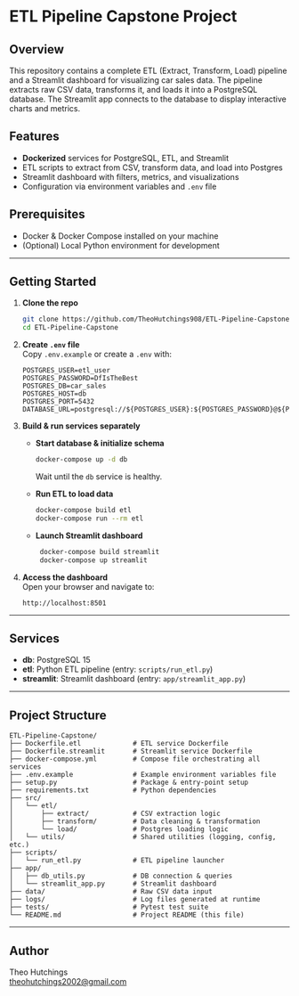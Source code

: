 # ETL Pipeline Capstone Project

## Overview

This repository contains a complete ETL (Extract, Transform, Load) pipeline and a Streamlit dashboard for visualizing car sales data. The pipeline extracts raw CSV data, transforms it, and loads it into a PostgreSQL database. The Streamlit app connects to the database to display interactive charts and metrics.

## Features

- **Dockerized** services for PostgreSQL, ETL, and Streamlit  
- ETL scripts to extract from CSV, transform data, and load into Postgres  
- Streamlit dashboard with filters, metrics, and visualizations  
- Configuration via environment variables and `.env` file  

## Prerequisites

- Docker & Docker Compose installed on your machine  
- (Optional) Local Python environment for development  

---

## Getting Started

1. **Clone the repo**

   ```bash
   git clone https://github.com/TheoHutchings908/ETL-Pipeline-Capstone.git
   cd ETL-Pipeline-Capstone
   ```

2. **Create `.env` file**  
   Copy `.env.example` or create a `.env` with:

   ```dotenv
   POSTGRES_USER=etl_user
   POSTGRES_PASSWORD=DfIsTheBest
   POSTGRES_DB=car_sales
   POSTGRES_HOST=db
   POSTGRES_PORT=5432
   DATABASE_URL=postgresql://${POSTGRES_USER}:${POSTGRES_PASSWORD}@${POSTGRES_HOST}:${POSTGRES_PORT}/${POSTGRES_DB}
   ```

3. **Build & run services separately**  

   - **Start database & initialize schema**  
  
     ```bash
     docker-compose up -d db
     ```

     Wait until the `db` service is healthy.

   - **Run ETL to load data**  

     ```bash
     docker-compose build etl
     docker-compose run --rm etl
     ```

   - **Launch Streamlit dashboard**  

     ```bash
      docker-compose build streamlit
      docker-compose up streamlit
     ```

4. **Access the dashboard**  
   Open your browser and navigate to:

   ```
   http://localhost:8501
   ```

---

## Services

- **db**: PostgreSQL 15  
- **etl**: Python ETL pipeline (entry: `scripts/run_etl.py`)  
- **streamlit**: Streamlit dashboard (entry: `app/streamlit_app.py`)  

---

## Project Structure

```
ETL-Pipeline-Capstone/
├── Dockerfile.etl             # ETL service Dockerfile
├── Dockerfile.streamlit       # Streamlit service Dockerfile
├── docker-compose.yml         # Compose file orchestrating all services
├── .env.example               # Example environment variables file
├── setup.py                   # Package & entry-point setup
├── requirements.txt           # Python dependencies
├── src/
│   └── etl/
│       ├── extract/           # CSV extraction logic
│       ├── transform/         # Data cleaning & transformation
│       └── load/              # Postgres loading logic
│   └── utils/                 # Shared utilities (logging, config, etc.)
├── scripts/
│   └── run_etl.py             # ETL pipeline launcher
├── app/
│   ├── db_utils.py            # DB connection & queries
│   └── streamlit_app.py       # Streamlit dashboard
├── data/                      # Raw CSV data input
├── logs/                      # Log files generated at runtime
├── tests/                     # Pytest test suite
└── README.md                  # Project README (this file)
```


---

## Author

Theo Hutchings  
[theohutchings2002@gmail.com](mailto:theohutchings2002@gmail.com) 